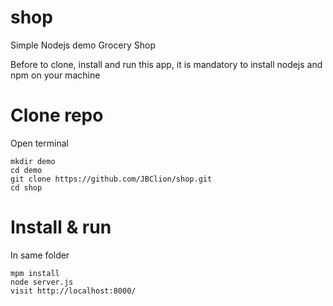 # shop
Simple Nodejs demo Grocery Shop

Before to clone, install and run this app, it is mandatory to install nodejs and npm on your machine

# Clone repo
Open terminal

```
mkdir demo
cd demo
git clone https://github.com/JBClion/shop.git
cd shop
```

# Install & run
In same folder

```
mpm install
node server.js
visit http://localhost:8000/
```

